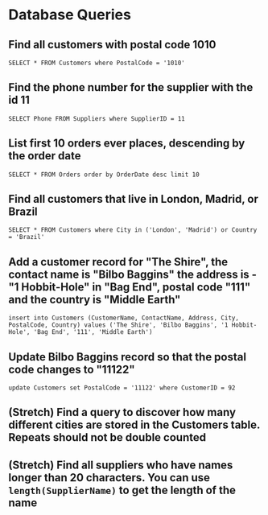 # Database Queries

## Find all customers with postal code 1010

`SELECT * FROM Customers where PostalCode = '1010'`

## Find the phone number for the supplier with the id 11

`SELECT Phone FROM Suppliers where SupplierID = 11`

## List first 10 orders ever places, descending by the order date

`SELECT * FROM Orders order by OrderDate desc limit 10`

## Find all customers that live in London, Madrid, or Brazil

`SELECT * FROM Customers where City in ('London', 'Madrid') or Country = 'Brazil'`

## Add a customer record for "The Shire", the contact name is "Bilbo Baggins" the address is -"1 Hobbit-Hole" in "Bag End", postal code "111" and the country is "Middle Earth"

`insert into Customers (CustomerName, ContactName, Address, City, PostalCode, Country) values ('The Shire', 'Bilbo Baggins', '1 Hobbit-Hole', 'Bag End', '111', 'Middle Earth')`

## Update Bilbo Baggins record so that the postal code changes to "11122"

`update Customers set PostalCode = '11122' where CustomerID = 92`

## (Stretch) Find a query to discover how many different cities are stored in the Customers table. Repeats should not be double counted

## (Stretch) Find all suppliers who have names longer than 20 characters. You can use `length(SupplierName)` to get the length of the name
